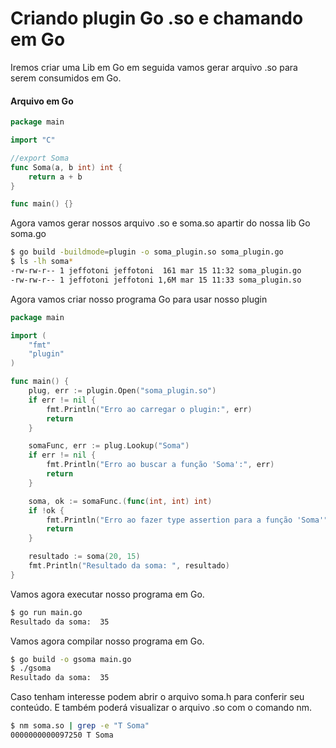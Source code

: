 # Criando plugin Go .so e chamando em Go

Iremos criar uma Lib em Go em seguida vamos gerar arquivo .so para serem consumidos em Go.

#### Arquivo em Go

```go
package main

import "C"

//export Soma
func Soma(a, b int) int {
	return a + b
}

func main() {}

```
Agora vamos gerar nossos arquivo .so e soma.so apartir do nossa lib Go soma.go

```bash
$ go build -buildmode=plugin -o soma_plugin.so soma_plugin.go
$ ls -lh soma*
-rw-rw-r-- 1 jeffotoni jeffotoni  161 mar 15 11:32 soma_plugin.go
-rw-rw-r-- 1 jeffotoni jeffotoni 1,6M mar 15 11:33 soma_plugin.so
```

Agora vamos criar nosso programa Go para usar nosso plugin

```go
package main

import (
	"fmt"
	"plugin"
)

func main() {
	plug, err := plugin.Open("soma_plugin.so")
	if err != nil {
		fmt.Println("Erro ao carregar o plugin:", err)
		return
	}

	somaFunc, err := plug.Lookup("Soma")
	if err != nil {
		fmt.Println("Erro ao buscar a função 'Soma':", err)
		return
	}

	soma, ok := somaFunc.(func(int, int) int)
	if !ok {
		fmt.Println("Erro ao fazer type assertion para a função 'Soma'")
		return
	}

	resultado := soma(20, 15)
	fmt.Println("Resultado da soma: ", resultado)
}

```

Vamos agora executar nosso programa em Go.

```bash
$ go run main.go
Resultado da soma:  35
```

Vamos agora compilar nosso programa em Go.

```bash
$ go build -o gsoma main.go
$ ./gsoma
Resultado da soma:  35
```

Caso tenham interesse podem abrir o arquivo soma.h para conferir seu conteúdo.
E também poderá visualizar o arquivo .so com o comando nm.

```bash
$ nm soma.so | grep -e "T Soma"
0000000000097250 T Soma

```